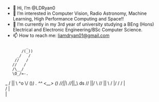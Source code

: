 - 👋 Hi, I’m @LDRyan0
- 👀 I’m interested in Computer Vision, Radio Astronomy, Machine Learning, High Performance Computing and Space!!
- 🌱 I’m currently in my 3rd year of university studying a BEng (Hons) Electrical and Electronic Engineering/BSc Computer Science.
- 📫 How to reach me: liamdryan01@gmail.com
<!-- language: lang-none -->
             _
           /(_))
         _/   /
        //   /
       //   /
       /\__/
       \O_/=-.
   _  / || \  ^o
   \\/ ()_) \.
    ^^ <__> \()
      //||\\
     //_||_\\  ds
    // \||/ \\
   //   ||   \\
  \/    |/    \/
  /     |      \
 /      |       \
        |
